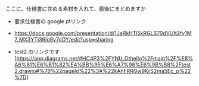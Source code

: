 ここに、仕様書に含める素材を入れて、最後にまとめますか

- 要求仕様書の google ptリンク
- https://docs.google.com/presentation/d/1JaRkHTl5kRGLS70dVUIt2fv1M7_MX3YTj36Io9v7qDY/edit?usp=sharing

- test2 のリンクです[https://app.diagrams.net/#HC4P3%2FYNU_Othello%2Fmain%2F%E8%A6%81%E6%B1%82%E4%BB%95%E6%A7%98%E6%9B%B8%2Ftest2.drawio#%7B%22pageId%22%3A%22kAhFRRGw9KrS2ma5Ec_p%22%7D]

